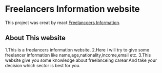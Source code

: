 # Freelancers Information website

This project was creat by react [Freelanccers Information](https://github.com/facebook/create-react-app).

## About This website
1.This is a freelancers information website.
2.Here i will try to give some freelancer information like name,age,nationality,income,email etc.
3.This website give you some knowledge about freelanceing carear.And take your decision which sector is best for you.